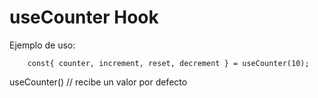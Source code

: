 # useCounter Hook

Ejemplo de uso:
```
    const{ counter, increment, reset, decrement } = useCounter(10);

```
useCounter() // recibe un valor por defecto